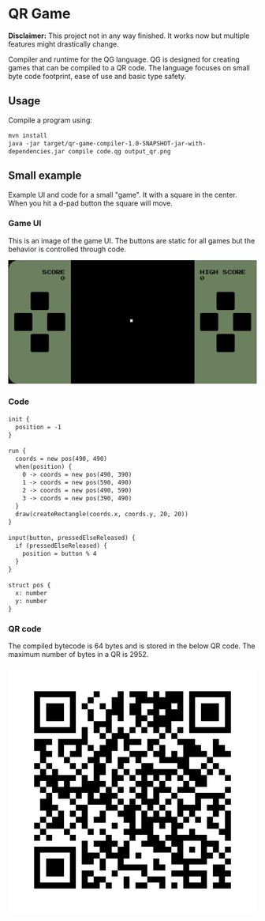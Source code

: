 # QR Game

**Disclaimer:** This project not in any way finished. It works now but multiple features might
drastically change.

Compiler and runtime for the QG language. QG is designed for creating games that can be compiled to a QR code.
The language focuses on small byte code footprint, ease of use and basic type safety.

## Usage

Compile a program using:
```
mvn install
java -jar target/qr-game-compiler-1.0-SNAPSHOT-jar-with-dependencies.jar compile code.qg output_qr.png
```

## Small example
Example UI and code for a small "game". It with a square in the center. 
When you hit a d-pad button the square will move.

### Game UI
This is an image of the game UI. The buttons are static for all games but the behavior is controlled through code.

![Image of simple game UI](readme_resources/minimal_game_ui.jpg)

### Code

```
init {
  position = -1
}

run {
  coords = new pos(490, 490)
  when(position) {
    0 -> coords = new pos(490, 390)
    1 -> coords = new pos(590, 490)
    2 -> coords = new pos(490, 590)
    3 -> coords = new pos(390, 490)
  }
  draw(createRectangle(coords.x, coords.y, 20, 20))
}

input(button, pressedElseReleased) {
  if (pressedElseReleased) {
    position = button % 4
  }
}

struct pos {
  x: number
  y: number
}
```

### QR code
The compiled bytecode is 64 bytes and is stored in the below QR code. The maximum number
of bytes in a QR is 2952.

![QR for the minimal game](readme_resources/minimal_game_qr.png)